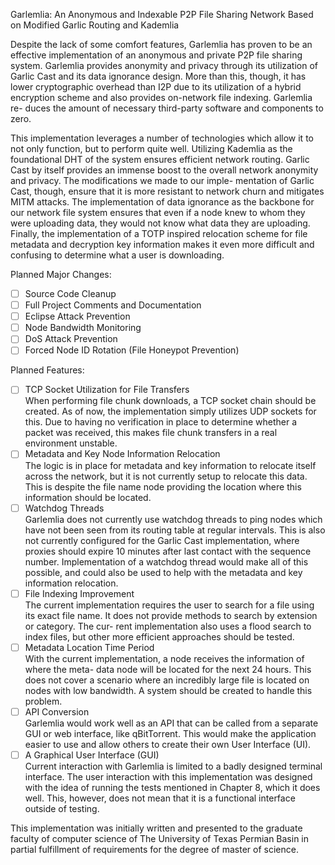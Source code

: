 Garlemlia: An Anonymous and Indexable P2P File Sharing Network Based on Modified Garlic Routing and Kademlia

Despite the lack of some comfort features, Garlemlia has proven to be an effective
implementation of an anonymous and private P2P file sharing system. Garlemlia provides
anonymity and privacy through its utilization of Garlic Cast and its data ignorance design.
More than this, though, it has lower cryptographic overhead than I2P due to its utilization
of a hybrid encryption scheme and also provides on-network file indexing. Garlemlia re-
duces the amount of necessary third-party software and components to zero.<br>

This implementation leverages a number of technologies which allow it to not only
function, but to perform quite well. Utilizing Kademlia as the foundational DHT of the
system ensures efficient network routing. Garlic Cast by itself provides an immense boost
to the overall network anonymity and privacy. The modifications we made to our imple-
mentation of Garlic Cast, though, ensure that it is more resistant to network churn and
mitigates MITM attacks. The implementation of data ignorance as the backbone for our
network file system ensures that even if a node knew to whom they were uploading data,
they would not know what data they are uploading. Finally, the implementation of a TOTP
inspired relocation scheme for file metadata and decryption key information makes it even
more difficult and confusing to determine what a user is downloading.

Planned Major Changes:

- [ ] Source Code Cleanup
- [ ] Full Project Comments and Documentation
- [ ] Eclipse Attack Prevention
- [ ] Node Bandwidth Monitoring
- [ ] DoS Attack Prevention
- [ ] Forced Node ID Rotation (File Honeypot Prevention)

Planned Features:

- [ ] TCP Socket Utilization for File Transfers<br>
When performing file chunk downloads, a TCP socket chain should be created. As
of now, the implementation simply utilizes UDP sockets for this. Due to having
no verification in place to determine whether a packet was received, this makes file
chunk transfers in a real environment unstable.
- [ ] Metadata and Key Node Information Relocation<br>
The logic is in place for metadata and key information to relocate itself across the
network, but it is not currently setup to relocate this data. This is despite the file name
node providing the location where this information should be located.
- [ ] Watchdog Threads<br>
Garlemlia does not currently use watchdog threads to ping nodes which have not been
seen from its routing table at regular intervals. This is also not currently configured
for the Garlic Cast implementation, where proxies should expire 10 minutes after
last contact with the sequence number. Implementation of a watchdog thread would
make all of this possible, and could also be used to help with the metadata and key
information relocation.
- [ ] File Indexing Improvement<br>
The current implementation requires the user to search for a file using its exact file
name. It does not provide methods to search by extension or category. The cur-
rent implementation also uses a flood search to index files, but other more efficient
approaches should be tested.
- [ ] Metadata Location Time Period<br>
With the current implementation, a node receives the information of where the meta-
data node will be located for the next 24 hours. This does not cover a scenario where
an incredibly large file is located on nodes with low bandwidth. A system should be
created to handle this problem.
- [ ] API Conversion<br>
Garlemlia would work well as an API that can be called from a separate GUI or web
interface, like qBitTorrent. This would make the application
easier to use and allow others to create their own User Interface (UI).
- [ ] A Graphical User Interface (GUI)<br>
Current interaction with Garlemlia is limited to a badly designed terminal interface.
The user interaction with this implementation was designed with the idea of running
the tests mentioned in Chapter 8, which it does well. This, however, does not mean
that it is a functional interface outside of testing.

This implementation was initially written and  presented to the graduate faculty of computer science of The University of Texas Permian Basin in partial fulfillment of requirements for the degree of master of science.
